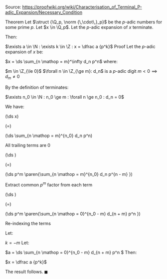 # 

Source: https://proofwiki.org/wiki/Characterisation_of_Terminal_P-adic_Expansion/Necessary_Condition

Theorem
Let $\struct {\Q_p, \norm {\,\cdot\,}_p}$ be the $p$-adic numbers for some prime $p$.
Let $x \in \Q_p$.
Let the $p$-adic expansion of $x$ terminate.

Then:

$\exists a \in \N : \exists k \in \Z : x = \dfrac a {p^k}$
Proof
Let the $p$-adic expansion of $x$ be:

$x = \ds \sum_{n \mathop = m}^\infty d_n p^n$
where:

$m \in \Z_{\le 0}$
$\forall n \in \Z_{\ge m}: d_n$ is a $p$-adic digit
$m < 0 \implies d_m \ne 0$

By the definition of terminates:

$\exists n_0 \in \N : n_0 \ge m : \forall n \ge n_0 : d_n = 0$

We have:














\(\ds x\)

\(=\)







\(\ds \sum_{n \mathop = m}^{n_0} d_n p^n\)





All trailing terms are $0$














\(\ds \)

\(=\)







\(\ds p^m \paren{\sum_{n \mathop = m}^{n_0} d_n p^{n - m} }\)





Extract common $p^m$ factor from each term














\(\ds \)

\(=\)







\(\ds p^m \paren{\sum_{n \mathop = 0}^{n_0 - m} d_{n + m} p^n }\)





Re-indexing the terms




Let:

$k = -m$
Let:

$a = \ds \sum_{n \mathop = 0}^{n_0 - m} d_{n + m} p^n $
Then:

$x = \dfrac a {p^k}$

The result follows.
$\blacksquare$






